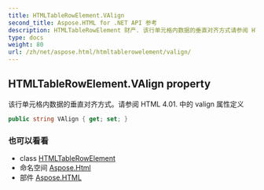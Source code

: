 ```yaml
---
title: HTMLTableRowElement.VAlign
second_title: Aspose.HTML for .NET API 参考
description: HTMLTableRowElement 财产. 该行单元格内数据的垂直对齐方式请参阅 HTML 4.01. 中的 valign 属性定义
type: docs
weight: 80
url: /zh/net/aspose.html/htmltablerowelement/valign/
---
```

## HTMLTableRowElement.VAlign property

该行单元格内数据的垂直对齐方式。请参阅 HTML 4.01. 中的 valign 属性定义

```csharp
public string VAlign { get; set; }
```

### 也可以看看

* class [HTMLTableRowElement](../)
* 命名空间 [Aspose.Html](../../htmltablerowelement/)
* 部件 [Aspose.HTML](../../../)


